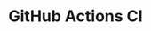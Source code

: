 # GitHub Actions CI
























































































































































































































































































































































































































































































































































































































































































































































































































































































































































































































































































































































































































































































































































































































































































































































































































































































